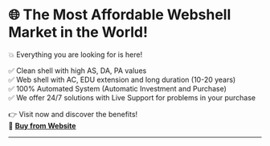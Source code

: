 # 🌐 The Most Affordable Webshell Market in the World!

💥 Everything you are looking for is here!

✅ Clean shell with high AS, DA, PA values  
✅ Web shell with AC, EDU extension and long duration (10-20 years)  
✅ 100% Automated System (Automatic Investment and Purchase)  
✅ We offer 24/7 solutions with Live Support for problems in your purchase  

👉 Visit now and discover the benefits!  
🔗 [**Buy from Website**](https://hackersplanet.pro/)

---
